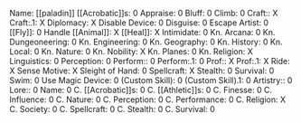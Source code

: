 Name: [[paladin]]
[[Acrobatic]]s: 0
Appraise: 0
Bluff: 0
Climb: 0
Craft:: X
Craft:.1: X
Diplomacy: X
Disable Device: 0
Disguise: 0
Escape Artist: 0
[[Fly]]: 0
Handle [[Animal]]: X
[[Heal]]: X
Intimidate: 0
Kn. Arcana: 0
Kn. Dungeoneering: 0
Kn. Engineering: 0
Kn. Geography: 0
Kn. History: 0
Kn. Local: 0
Kn. Nature: 0
Kn. Nobility: X
Kn. Planes: 0
Kn. Religion: X
Linguistics: 0
Perception: 0
Perform:: 0
Perform:.1: 0
Prof:: X
Prof:.1: X
Ride: X
Sense Motive: X
Sleight of Hand: 0
Spellcraft: X
Stealth: 0
Survival: 0
Swim: 0
Use Magic Device: 0
(Custom Skill): 0
(Custom Skill).1: 0
Artistry:: 0
Lore:: 0
Name: 0
C. [[Acrobatic]]s: 0
C. [[Athletic]]s: 0
C. Finesse: 0
C. Influence: 0
C. Nature: 0
C. Perception: 0
C. Performance: 0
C. Religion: X
C. Society: 0
C. Spellcraft: 0
C. Stealth: 0
C. Survival: 0
